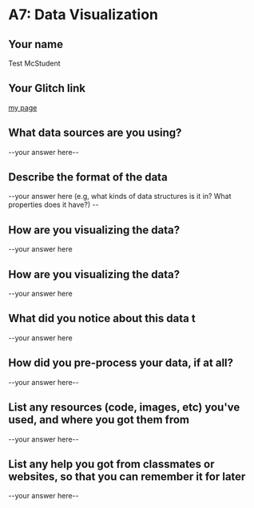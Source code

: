 # A7: Data Visualization

## Your name
Test McStudent

## Your Glitch link
[my page](https://galaxykate-a1.glitch.me)


## What data sources are you using? 

--your answer here--



## Describe the format of the data

--your answer here (e.g, what kinds of data structures is it in? What properties does it have?) --



## How are you visualizing the data?

--your answer here 




## How are you visualizing the data?

--your answer here 



## What did you notice about this data t

--your answer here 

## How did you pre-process your data, if at all?
--your answer here--


## List any resources (code, images, etc) you've used, and where you got them from

--your answer here--

## List any help you got from classmates or websites, so that you can remember it for later

--your answer here--